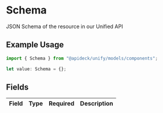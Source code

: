 # Schema

JSON Schema of the resource in our Unified API

## Example Usage

```typescript
import { Schema } from "@apideck/unify/models/components";

let value: Schema = {};
```

## Fields

| Field       | Type        | Required    | Description |
| ----------- | ----------- | ----------- | ----------- |